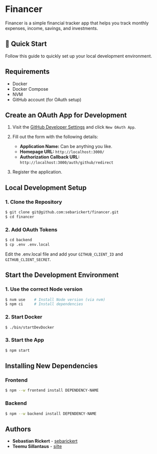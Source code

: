 # Financer

Financer is a simple financial tracker app that helps you track monthly expenses, income, savings, and investments.

## 🚀 Quick Start

Follow this guide to quickly set up your local development environment.

## Requirements

- Docker
- Docker Compose
- NVM
- GitHub account (for OAuth setup)

## Create an OAuth App for Development

1. Visit the [GitHub Developer Settings](https://github.com/settings/developers) and click `New OAuth App`.
2. Fill out the form with the following details:

   - **Application Name:** Can be anything you like.
   - **Homepage URL:** `http://localhost:3000/`
   - **Authorization Callback URL:** `http://localhost:3000/auth/github/redirect`

3. Register the application.

## Local Development Setup

### 1. Clone the Repository

```bash
$ git clone git@github.com:sebarickert/financer.git
$ cd financer
```

### 2. Add OAuth Tokens

```bash
$ cd backend
$ cp .env .env.local
```

Edit the .env.local file and add your `GITHUB_CLIENT_ID` and `GITHUB_CLIENT_SECRET`.

## Start the Development Environment

### 1. Use the correct Node version

```bash
$ nvm use    # Install Node version (via nvm)
$ npm ci     # Install dependencies
```

### 2. Start Docker

```bash
$ ./bin/startDevDocker
```

### 3. Start the App

```bash
$ npm start
```

## Installing New Dependencies

### Frontend

```bash
$ npm --w frontend install DEPENDENCY-NAME
```

### Backend

```bash
$ npm --w backend install DEPENDENCY-NAME
```

## Authors

- **Sebastian Rickert** - [sebarickert](https://github.com/sebarickert)
- **Teemu Sillantaus** - [silte](https://github.com/silte)
